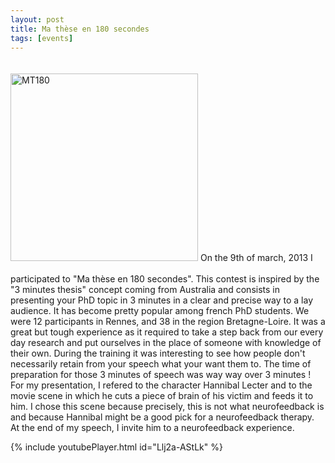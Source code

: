 ```yaml
---
layout: post
title: Ma thèse en 180 secondes
tags: [events]
---
```

<img border="0" alt="MT180" src="https://pbs.twimg.com/profile_images/453158020415885312/Qj6_borv.jpeg" width="300" style="margin:20px auto 20px auto">
On the 9th of march, 2013 I participated to "Ma thèse en 180 secondes". This contest is inspired by the "3 minutes thesis" concept coming from Australia and consists in presenting your PhD topic in 3 minutes in a clear and precise way to a lay audience. It has become pretty popular among french PhD students. We were 12 participants in Rennes, and 38 in the region Bretagne-Loire. It was a great but tough experience as it required to take a step back from our every day research and put ourselves in the place of someone with knowledge of their own. During the training it was interesting to see how people don't necessarily retain from your speech what your want them to. The time of preparation for those 3 minutes of speech was way way over 3 minutes ! For my presentation, I refered to the character Hannibal Lecter and to the movie scene in which he cuts a piece of brain of his victim and feeds it to him. I chose this scene because precisely, this is not what neurofeedback is and because Hannibal might be a good pick for a neurofeedback therapy. At the end of my speech, I invite him to a neurofeedback experience. 

{% include youtubePlayer.html id="Llj2a-AStLk" %}
